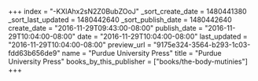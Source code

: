 +++
index = "-KXlAhx2sN2Z0BubZOoJ"
_sort_create_date = 1480441380
_sort_last_updated = 1480442640
_sort_publish_date = 1480442640
create_date = "2016-11-29T09:43:00-08:00"
publish_date = "2016-11-29T10:04:00-08:00"
date = "2016-11-29T10:04:00-08:00"
last_updated = "2016-11-29T10:04:00-08:00"
preview_url = "9175e324-3564-b293-1c03-fdd63b656de9"
name = "Purdue University Press"
title = "Purdue University Press"
books_by_this_publisher = ["books/the-body-mutinies"]
+++
